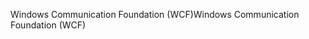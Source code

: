 <span data-ttu-id="dbdf7-101">Windows Communication Foundation (WCF)</span><span class="sxs-lookup"><span data-stu-id="dbdf7-101">Windows Communication Foundation (WCF)</span></span>